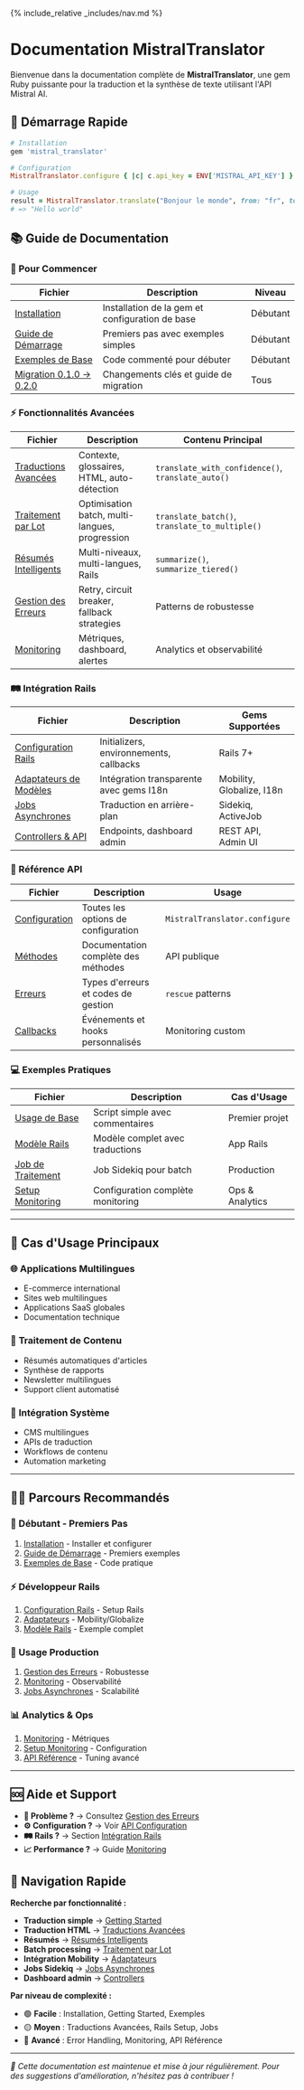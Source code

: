 {% include_relative _includes/nav.md %}

# Documentation MistralTranslator

Bienvenue dans la documentation complète de **MistralTranslator**, une gem Ruby puissante pour la traduction et la synthèse de texte utilisant l'API Mistral AI.

## 🚀 Démarrage Rapide

```ruby
# Installation
gem 'mistral_translator'

# Configuration
MistralTranslator.configure { |c| c.api_key = ENV['MISTRAL_API_KEY'] }

# Usage
result = MistralTranslator.translate("Bonjour le monde", from: "fr", to: "en")
# => "Hello world"
```

## 📚 Guide de Documentation

### 🎯 Pour Commencer

| Fichier                                                | Description                                     | Niveau   |
| ------------------------------------------------------ | ----------------------------------------------- | -------- |
| [Installation](installation.md)                        | Installation de la gem et configuration de base | Débutant |
| [Guide de Démarrage](getting-started.md)               | Premiers pas avec exemples simples              | Débutant |
| [Exemples de Base](../examples/basic_usage.rb)         | Code commenté pour débuter                      | Débutant |
| [Migration 0.1.0 → 0.2.0](migration-0.1.0-to-0.2.0.md) | Changements clés et guide de migration          | Tous     |

### ⚡ Fonctionnalités Avancées

| Fichier                                                  | Description                                    | Contenu Principal                                 |
| -------------------------------------------------------- | ---------------------------------------------- | ------------------------------------------------- |
| [Traductions Avancées](advanced-usage/translations.md)   | Contexte, glossaires, HTML, auto-détection     | `translate_with_confidence()`, `translate_auto()` |
| [Traitement par Lot](advanced-usage/batch-processing.md) | Optimisation batch, multi-langues, progression | `translate_batch()`, `translate_to_multiple()`    |
| [Résumés Intelligents](advanced-usage/summarization.md)  | Multi-niveaux, multi-langues, Rails            | `summarize()`, `summarize_tiered()`               |
| [Gestion des Erreurs](advanced-usage/error-handling.md)  | Retry, circuit breaker, fallback strategies    | Patterns de robustesse                            |
| [Monitoring](advanced-usage/monitoring.md)               | Métriques, dashboard, alertes                  | Analytics et observabilité                        |

### 🛤️ Intégration Rails

| Fichier                                                 | Description                             | Gems Supportées           |
| ------------------------------------------------------- | --------------------------------------- | ------------------------- |
| [Configuration Rails](rails-integration/setup.md)       | Initializers, environnements, callbacks | Rails 7+                  |
| [Adaptateurs de Modèles](rails-integration/adapters.md) | Intégration transparente avec gems I18n | Mobility, Globalize, I18n |
| [Jobs Asynchrones](rails-integration/jobs.md)           | Traduction en arrière-plan              | Sidekiq, ActiveJob        |
| [Controllers & API](rails-integration/controllers.md)   | Endpoints, dashboard admin              | REST API, Admin UI        |

### 📖 Référence API

| Fichier                                         | Description                         | Usage                         |
| ----------------------------------------------- | ----------------------------------- | ----------------------------- |
| [Configuration](api-reference/configuration.md) | Toutes les options de configuration | `MistralTranslator.configure` |
| [Méthodes](api-reference/methods.md)            | Documentation complète des méthodes | API publique                  |
| [Erreurs](api-reference/errors.md)              | Types d'erreurs et codes de gestion | `rescue` patterns             |
| [Callbacks](api-reference/callbacks.md)         | Événements et hooks personnalisés   | Monitoring custom             |

### 💻 Exemples Pratiques

| Fichier                                             | Description                       | Cas d'Usage     |
| --------------------------------------------------- | --------------------------------- | --------------- |
| [Usage de Base](../examples/basic_usage.rb)         | Script simple avec commentaires   | Premier projet  |
| [Modèle Rails](../examples/rails-model.rb)          | Modèle complet avec traductions   | App Rails       |
| [Job de Traitement](../examples/batch-job.rb)       | Job Sidekiq pour batch            | Production      |
| [Setup Monitoring](../examples/monitoring-setup.rb) | Configuration complète monitoring | Ops & Analytics |

---

## 🎯 Cas d'Usage Principaux

### 🌐 **Applications Multilingues**

- E-commerce international
- Sites web multilingues
- Applications SaaS globales
- Documentation technique

### 📝 **Traitement de Contenu**

- Résumés automatiques d'articles
- Synthèse de rapports
- Newsletter multilingues
- Support client automatisé

### 🔧 **Intégration Système**

- CMS multilingues
- APIs de traduction
- Workflows de contenu
- Automation marketing

---

## 🏃‍♂️ Parcours Recommandés

### **👶 Débutant - Premiers Pas**

1. [Installation](installation.md) - Installer et configurer
2. [Guide de Démarrage](getting-started.md) - Premiers exemples
3. [Exemples de Base](../examples/basic_usage.rb) - Code pratique

### **⚡ Développeur Rails**

1. [Configuration Rails](rails-integration/setup.md) - Setup Rails
2. [Adaptateurs](rails-integration/adapters.md) - Mobility/Globalize
3. [Modèle Rails](../examples/rails-model.rb) - Exemple complet

### **🚀 Usage Production**

1. [Gestion des Erreurs](advanced-usage/error-handling.md) - Robustesse
2. [Monitoring](advanced-usage/monitoring.md) - Observabilité
3. [Jobs Asynchrones](rails-integration/jobs.md) - Scalabilité

### **📊 Analytics & Ops**

1. [Monitoring](advanced-usage/monitoring.md) - Métriques
2. [Setup Monitoring](../examples/monitoring-setup.rb) - Configuration
3. [API Référence](api-reference/configuration.md) - Tuning avancé

---

## 🆘 Aide et Support

- **🐛 Problème ?** → Consultez [Gestion des Erreurs](advanced-usage/error-handling.md)
- **⚙️ Configuration ?** → Voir [API Configuration](api-reference/configuration.md)
- **🛤️ Rails ?** → Section [Intégration Rails](rails-integration/setup.md)
- **📈 Performance ?** → Guide [Monitoring](advanced-usage/monitoring.md)

## 🎯 Navigation Rapide

**Recherche par fonctionnalité :**

- **Traduction simple** → [Getting Started](getting-started.md#traduction-simple)
- **Traduction HTML** → [Traductions Avancées](advanced-usage/translations.md#html-preservation)
- **Résumés** → [Résumés Intelligents](advanced-usage/summarization.md)
- **Batch processing** → [Traitement par Lot](advanced-usage/batch-processing.md)
- **Intégration Mobility** → [Adaptateurs](rails-integration/adapters.md#mobility)
- **Jobs Sidekiq** → [Jobs Asynchrones](rails-integration/jobs.md#sidekiq)
- **Dashboard admin** → [Controllers](rails-integration/controllers.md#dashboard)

**Par niveau de complexité :**

- 🟢 **Facile** : Installation, Getting Started, Exemples
- 🟡 **Moyen** : Traductions Avancées, Rails Setup, Jobs
- 🔴 **Avancé** : Error Handling, Monitoring, API Référence

---

_📝 Cette documentation est maintenue et mise à jour régulièrement. Pour des suggestions d'amélioration, n'hésitez pas à contribuer !_
